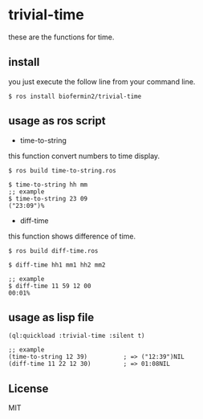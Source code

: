 # trivial-time
these are the functions for time.

## install
you just execute the follow line from your command line.

```shell
$ ros install biofermin2/trivial-time

```

## usage as ros script
- time-to-string

this function convert numbers to time display.

```shell
$ ros build time-to-string.ros

$ time-to-string hh mm 
;; example
$ time-to-string 23 09
("23:09")% 
```

- diff-time

this function shows difference of time.

```shell
$ ros build diff-time.ros

$ diff-time hh1 mm1 hh2 mm2

;; example
$ diff-time 11 59 12 00
00:01% 
```

## usage as lisp file

```common-lisp
(ql:quickload :trivial-time :silent t)

;; example
(time-to-string 12 39)			; => ("12:39")NIL
(diff-time 11 22 12 30)			; => 01:08NIL

```



## License
MIT


